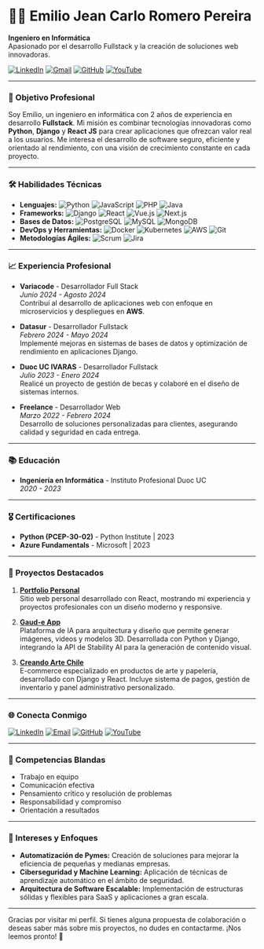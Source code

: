 # 👨‍💻 Emilio Jean Carlo Romero Pereira

**Ingeniero en Informática**  
Apasionado por el desarrollo Fullstack y la creación de soluciones web innovadoras.

[![LinkedIn](https://img.shields.io/badge/LinkedIn-EmilioRomero-blue?logo=linkedin&logoColor=white)](https://www.linkedin.com/in/emilio-romero-pereira-6129221ba/) [![Gmail](https://img.shields.io/badge/Email-emilioskr@gmail.com-red?logo=gmail&logoColor=white)](mailto:emilioskr@gmail.com) [![GitHub](https://img.shields.io/github/followers/Emiliooo90?label=GitHub&style=social)](https://github.com/Emiliooo90) [![YouTube](https://img.shields.io/badge/YouTube-@Emiliosk11-red?logo=youtube&logoColor=white)](https://www.youtube.com/@Emiliosk11)

---

### 🎯 Objetivo Profesional
Soy Emilio, un ingeniero en informática con 2 años de experiencia en desarrollo **Fullstack**. Mi misión es combinar tecnologías innovadoras como **Python**, **Django** y **React JS** para crear aplicaciones que ofrezcan valor real a los usuarios. Me interesa el desarrollo de software seguro, eficiente y orientado al rendimiento, con una visión de crecimiento constante en cada proyecto.

---

### 🛠️ Habilidades Técnicas

- **Lenguajes:** ![Python](https://img.shields.io/badge/Python-3776AB?logo=python&logoColor=white) ![JavaScript](https://img.shields.io/badge/JavaScript-F7DF1E?logo=javascript&logoColor=black) ![PHP](https://img.shields.io/badge/PHP-777BB4?logo=php&logoColor=white) ![Java](https://img.shields.io/badge/Java-007396?logo=java&logoColor=white)
- **Frameworks:** ![Django](https://img.shields.io/badge/Django-092E20?logo=django&logoColor=white) ![React](https://img.shields.io/badge/React-61DAFB?logo=react&logoColor=black) ![Vue.js](https://img.shields.io/badge/Vue.js-4FC08D?logo=vue.js&logoColor=white) ![Next.js](https://img.shields.io/badge/Next.js-000000?logo=next.js&logoColor=white)
- **Bases de Datos:** ![PostgreSQL](https://img.shields.io/badge/PostgreSQL-336791?logo=postgresql&logoColor=white) ![MySQL](https://img.shields.io/badge/MySQL-4479A1?logo=mysql&logoColor=white) ![MongoDB](https://img.shields.io/badge/MongoDB-47A248?logo=mongodb&logoColor=white)
- **DevOps y Herramientas:** ![Docker](https://img.shields.io/badge/Docker-2496ED?logo=docker&logoColor=white) ![Kubernetes](https://img.shields.io/badge/Kubernetes-326CE5?logo=kubernetes&logoColor=white) ![AWS](https://img.shields.io/badge/AWS-232F3E?logo=amazon-aws&logoColor=white) ![Git](https://img.shields.io/badge/Git-F05032?logo=git&logoColor=white)
- **Metodologías Ágiles:** ![Scrum](https://img.shields.io/badge/Scrum-6DB33F?logo=scrum&logoColor=white) ![Jira](https://img.shields.io/badge/Jira-0052CC?logo=jira&logoColor=white)

---

### 📈 Experiencia Profesional

- **Variacode** - Desarrollador Full Stack  
  *Junio 2024 - Agosto 2024*  
  Contribuí al desarrollo de aplicaciones web con enfoque en microservicios y despliegues en **AWS**.

- **Datasur** - Desarrollador Fullstack  
  *Febrero 2024 - Mayo 2024*  
  Implementé mejoras en sistemas de bases de datos y optimización de rendimiento en aplicaciones Django.

- **Duoc UC IVARAS** - Desarrollador Fullstack  
  *Julio 2023 - Enero 2024*  
  Realicé un proyecto de gestión de becas y colaboré en el diseño de sistemas internos.

- **Freelance** - Desarrollador Web  
  *Marzo 2022 - Febrero 2024*  
  Desarrollo de soluciones personalizadas para clientes, asegurando calidad y seguridad en cada entrega.

---

### 📚 Educación
- **Ingeniería en Informática** - Instituto Profesional Duoc UC  
  *2020 - 2023*

---

### 🎖️ Certificaciones

- **Python (PCEP-30-02)** - Python Institute | 2023
- **Azure Fundamentals** - Microsoft | 2023

---

### 📌 Proyectos Destacados

1. **[Portfolio Personal](https://emiliojcrp.cl/)**  
   Sitio web personal desarrollado con React, mostrando mi experiencia y proyectos profesionales con un diseño moderno y responsive.

2. **[Gaud-e App](https://emilioduocuc.pythonanywhere.com/)**  
   Plataforma de IA para arquitectura y diseño que permite generar imágenes, videos y modelos 3D. Desarrollada con Python y Django, integrando la API de Stability AI para la generación de contenido visual.

3. **[Creando Arte Chile](https://creandoartechile.cl/)**  
   E-commerce especializado en productos de arte y papelería, desarrollado con Django y React. Incluye sistema de pagos, gestión de inventario y panel administrativo personalizado.

---

### 🌐 Conecta Conmigo
[![LinkedIn](https://img.shields.io/badge/LinkedIn-EmilioRomero-blue?logo=linkedin&logoColor=white)](https://www.linkedin.com/in/emilio-romero-pereira-6129221ba/) [![Email](https://img.shields.io/badge/Email-emilioskr@gmail.com-red?logo=gmail&logoColor=white)](mailto:emilioskr@gmail.com) [![GitHub](https://img.shields.io/github/followers/Emiliooo90?label=GitHub&style=social)](https://github.com/Emiliooo90) [![YouTube](https://img.shields.io/badge/YouTube-@Emiliosk11-red?logo=youtube&logoColor=white)](https://www.youtube.com/@Emiliosk11)

---

### 💼 Competencias Blandas
- Trabajo en equipo
- Comunicación efectiva
- Pensamiento crítico y resolución de problemas
- Responsabilidad y compromiso
- Orientación a resultados

---

### 🚀 Intereses y Enfoques
- **Automatización de Pymes:** Creación de soluciones para mejorar la eficiencia de pequeñas y medianas empresas.
- **Ciberseguridad y Machine Learning:** Aplicación de técnicas de aprendizaje automático en el ámbito de seguridad.
- **Arquitectura de Software Escalable:** Implementación de estructuras sólidas y flexibles para SaaS y aplicaciones a gran escala.

---

Gracias por visitar mi perfil. Si tienes alguna propuesta de colaboración o deseas saber más sobre mis proyectos, no dudes en contactarme. ¡Nos leemos pronto! 👋
